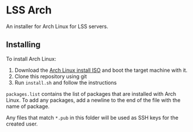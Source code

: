# LSS Arch
An installer for Arch Linux for LSS servers.

## Installing
To install Arch Linux:
 1. Download the [Arch Linux install ISO](https://archlinux.org/download/) and boot the target
    machine with it.
 2. Clone this repository using git
 3. Run `install.sh` and follow the instructions

`packages.list` contains the list of packages that are installed with Arch Linux. To add any 
packages, add a newline to the end of the file with the name of package.

Any files that match `*.pub` in this folder will be used as SSH keys for the created user.